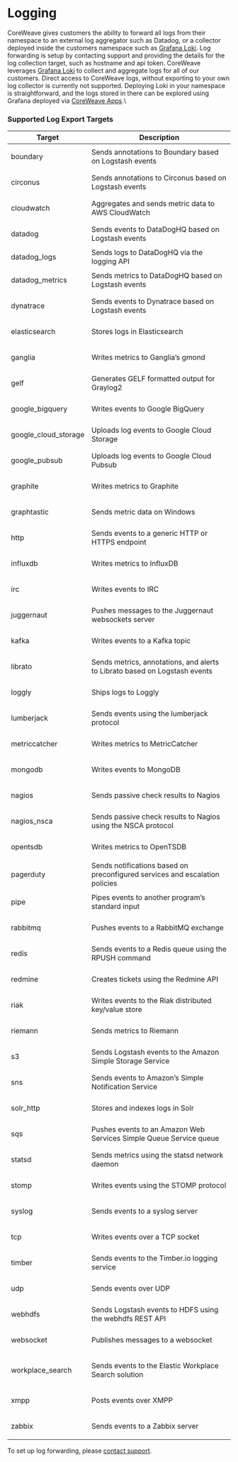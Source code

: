 # Logging

CoreWeave gives customers the ability to forward all logs from their namespace to an external log aggregator such as Datadog, or a collector deployed inside the customers namespace such as [Grafana Loki](https://grafana.com/oss/loki/). Log forwarding is setup by contacting support and providing the details for the log collection target, such as hostname and api token. CoreWeave leverages [Grafana Loki](https://grafana.com/oss/loki/) to collect and aggregate logs for all of our customers. Direct access to CoreWeave logs, without exporting to your own log collector is currently not supported. Deploying Loki in your namespace is straightforward, and the logs stored in there can be explored using Grafana deployed via [CoreWeave Apps](https://apps.coreweave.com).\


### Supported Log Export Targets

| Target                                      | Description                                                                  |
| ------------------------------------------- | ---------------------------------------------------------------------------- |
| <p> </p><p>boundary</p><p> </p>             | Sends annotations to Boundary based on Logstash events                       |
| <p> </p><p>circonus</p><p> </p>             | Sends annotations to Circonus based on Logstash events                       |
| <p> </p><p>cloudwatch</p><p> </p>           | Aggregates and sends metric data to AWS CloudWatch                           |
| <p> </p><p>datadog</p><p> </p>              | Sends events to DataDogHQ based on Logstash events                           |
| datadog\_logs                               | Sends logs to DataDogHQ via the logging API                                  |
| <p> </p><p>datadog_metrics</p><p> </p>      | Sends metrics to DataDogHQ based on Logstash events                          |
| <p> </p><p>dynatrace</p><p> </p>            | Sends events to Dynatrace based on Logstash events                           |
| <p> </p><p>elasticsearch</p><p> </p>        | Stores logs in Elasticsearch                                                 |
| <p> </p><p>ganglia</p><p> </p>              | Writes metrics to Ganglia’s gmond                                            |
| <p> </p><p>gelf</p><p> </p>                 | Generates GELF formatted output for Graylog2                                 |
| <p> </p><p>google_bigquery</p><p> </p>      | Writes events to Google BigQuery                                             |
| <p> </p><p>google_cloud_storage</p><p> </p> | Uploads log events to Google Cloud Storage                                   |
| <p> </p><p>google_pubsub</p><p> </p>        | Uploads log events to Google Cloud Pubsub                                    |
| <p> </p><p>graphite</p><p> </p>             | Writes metrics to Graphite                                                   |
| <p> </p><p>graphtastic</p><p> </p>          | Sends metric data on Windows                                                 |
| <p> </p><p>http</p><p> </p>                 | Sends events to a generic HTTP or HTTPS endpoint                             |
| <p> </p><p>influxdb</p><p> </p>             | Writes metrics to InfluxDB                                                   |
| <p> </p><p>irc</p><p> </p>                  | Writes events to IRC                                                         |
| <p> </p><p>juggernaut</p><p> </p>           | Pushes messages to the Juggernaut websockets server                          |
| <p> </p><p>kafka</p><p> </p>                | Writes events to a Kafka topic                                               |
| <p> </p><p>librato</p><p> </p>              | Sends metrics, annotations, and alerts to Librato based on Logstash events   |
| <p> </p><p>loggly</p><p> </p>               | Ships logs to Loggly                                                         |
| <p> </p><p>lumberjack</p><p> </p>           | Sends events using the lumberjack protocol                                   |
| <p> </p><p>metriccatcher</p><p> </p>        | Writes metrics to MetricCatcher                                              |
| <p> </p><p>mongodb</p><p> </p>              | Writes events to MongoDB                                                     |
| <p> </p><p>nagios</p><p> </p>               | Sends passive check results to Nagios                                        |
| <p> </p><p>nagios_nsca</p><p> </p>          | Sends passive check results to Nagios using the NSCA protocol                |
| <p> </p><p>opentsdb</p><p> </p>             | Writes metrics to OpenTSDB                                                   |
| <p> </p><p>pagerduty</p><p> </p>            | Sends notifications based on preconfigured services and escalation policies  |
| <p> </p><p>pipe</p><p> </p>                 | Pipes events to another program’s standard input                             |
| <p> </p><p>rabbitmq</p><p> </p>             | Pushes events to a RabbitMQ exchange                                         |
| <p> </p><p>redis</p><p> </p>                | Sends events to a Redis queue using the RPUSH command                        |
| <p> </p><p>redmine</p><p> </p>              | Creates tickets using the Redmine API                                        |
| <p> </p><p>riak</p><p> </p>                 | Writes events to the Riak distributed key/value store                        |
| <p> </p><p>riemann</p><p> </p>              | Sends metrics to Riemann                                                     |
| <p> </p><p>s3</p><p> </p>                   | Sends Logstash events to the Amazon Simple Storage Service                   |
| <p> </p><p>sns</p><p> </p>                  | Sends events to Amazon’s Simple Notification Service                         |
| <p> </p><p>solr_http</p><p> </p>            | Stores and indexes logs in Solr                                              |
| <p> </p><p>sqs</p><p> </p>                  | Pushes events to an Amazon Web Services Simple Queue Service queue           |
| <p> </p><p>statsd</p><p> </p>               | Sends metrics using the statsd network daemon                                |
| <p> </p><p>stomp</p><p> </p>                | Writes events using the STOMP protocol                                       |
| <p> </p><p>syslog</p><p> </p>               | Sends events to a syslog server                                              |
| <p> </p><p>tcp</p><p> </p>                  | Writes events over a TCP socket                                              |
| <p> </p><p>timber</p><p> </p>               | Sends events to the Timber.io logging service                                |
| <p> </p><p>udp</p><p> </p>                  | Sends events over UDP                                                        |
| <p> </p><p>webhdfs</p><p> </p>              | Sends Logstash events to HDFS using the webhdfs REST API                     |
| <p> </p><p>websocket</p><p> </p>            | Publishes messages to a websocket                                            |
| <p> </p><p>workplace_search</p><p> </p>     | <p> </p><p>Sends events to the Elastic Workplace Search solution</p><p> </p> |
| <p> </p><p>xmpp</p><p> </p>                 | Posts events over XMPP                                                       |
| <p> </p><p>zabbix</p><p> </p>               | Sends events to a Zabbix server                                              |

To set up log forwarding, please [contact support](https://cloud.coreweave.com/contact).
